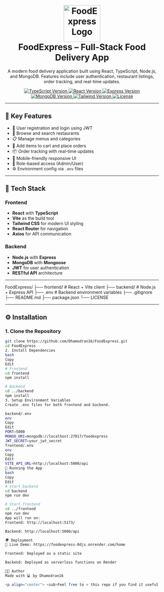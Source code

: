 <h1 align="center">
  <img src="https://encrypted-tbn0.gstatic.com/images?q=tbn:ANd9GcTG6edcHS69ZxImgiIzLmaGq3b3q3zTOlLkiQ&s" alt="FoodExpress Logo" width="120" />
  <br>
  FoodExpress – Full-Stack Food Delivery App
  <br>
</h1>

<p align="center">
  A modern food delivery application built using React, TypeScript, Node.js, and MongoDB. Features include user authentication, restaurant listings, order tracking, and real-time updates.
</p>

<p align="center">
  <a href="https://www.typescriptlang.org/">
    <img src="https://img.shields.io/badge/TypeScript-4.x-blue.svg?style=flat-square" alt="TypeScript Version">
  </a>
  <a href="https://reactjs.org/">
    <img src="https://img.shields.io/badge/React-18.x-blue.svg?style=flat-square" alt="React Version">
  </a>
  <a href="https://expressjs.com/">
    <img src="https://img.shields.io/badge/Express-4.x-black.svg?style=flat-square" alt="Express Version">
  </a>
  <a href="https://www.mongodb.com/">
    <img src="https://img.shields.io/badge/MongoDB-6.x-green.svg?style=flat-square" alt="MongoDB Version">
  </a>
  <a href="https://tailwindcss.com/">
    <img src="https://img.shields.io/badge/TailwindCSS-3.x-cyan.svg?style=flat-square" alt="Tailwind Version">
  </a>
  <a href="https://github.com/Dhamodran16/FoodExpress/blob/main/LICENSE">
    <img src="https://img.shields.io/github/license/Dhamodran16/FoodExpress?style=flat-square" alt="License">
  </a>
</p>

---

## 🚀 Key Features

- 🔐 User registration and login using JWT
- 🏪 Browse and search restaurants
- 📋 Manage menus and categories
- 🛒 Add items to cart and place orders
- 📦 Order tracking with real-time updates
- 📱 Mobile-friendly responsive UI
- 👤 Role-based access (Admin/User)
- ⚙️ Environment config via `.env` files

---

## 🧱 Tech Stack

### Frontend
- **React** with **TypeScript**
- **Vite** as the build tool
- **Tailwind CSS** for modern UI styling
- **React Router** for navigation
- **Axios** for API communication

### Backend
- **Node.js** with **Express**
- **MongoDB** with **Mongoose**
- **JWT** for user authentication
- **RESTful API** architecture

---
FoodExpress/
├── frontend/           # React + Vite client
├── backend/            # Node.js + Express API
├── .env                # Backend environment variables
├── .gitignore
├── README.md
├── package.json
└── LICENSE



---

## ⚙️ Installation

### 1. Clone the Repository

```bash
git clone https://github.com/Dhamodran16/FoodExpress.git
cd FoodExpress
2. Install Dependencies
bash
Copy
Edit
# Frontend
cd frontend
npm install

# Backend
cd ../backend
npm install
3. Setup Environment Variables
Create .env files for both frontend and backend.

backend/.env
env
Copy
Edit
PORT=5000
MONGO_URI=mongodb://localhost:27017/foodexpress
JWT_SECRET=your_jwt_secret
frontend/.env
env
Copy
Edit
VITE_API_URL=http://localhost:5000/api
🧪 Running the App
bash
Copy
Edit
# Start backend
cd backend
npm run dev

# Start frontend
cd ../frontend
npm run dev
App will run on:
Frontend: http://localhost:5173/

Backend: http://localhost:5000/api

🌍 Deployment
🔗 Live Demo: https://foodexpress-0djs.onrender.com/home

Frontend: Deployed as a static site

Backend: Deployed as serverless functions on Render

👨‍💻 Author
Made with 💻 by Dhamodran16

<p align="center"> <sub>Feel free to ⭐ this repo if you find it useful!</sub> </p> ```
